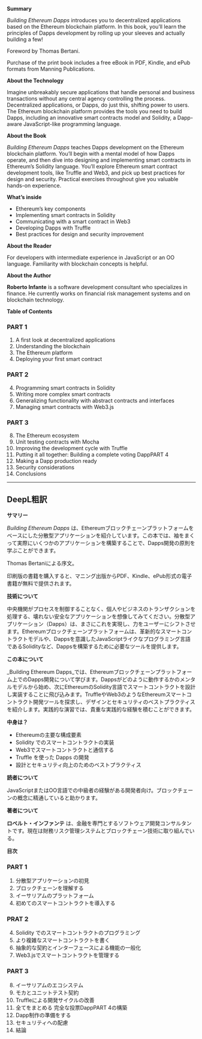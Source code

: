 **Summary**

_Building Ethereum Dapps_ introduces you to decentralized applications based on the Ethereum blockchain platform. In this book, you’ll learn the principles of Dapps development by rolling up your sleeves and actually building a few!

Foreword by Thomas Bertani.

Purchase of the print book includes a free eBook in PDF, Kindle, and ePub formats from Manning Publications.

**About the Technology**

Imagine unbreakably secure applications that handle personal and business transactions without any central agency controlling the process. Decentralized applications, or Dapps, do just this, shifting power to users. The Ethereum blockchain platform provides the tools you need to build Dapps, including an innovative smart contracts model and Solidity, a Dapp-aware JavaScript-like programming language.

**About the Book**

_Building Ethereum Dapps_ teaches Dapps development on the Ethereum blockchain platform. You’ll begin with a mental model of how Dapps operate, and then dive into designing and implementing smart contracts in Ethereum’s Solidity language. You’ll explore Ethereum smart contract development tools, like Truffle and Web3, and pick up best practices for design and security. Practical exercises throughout give you valuable hands-on experience.

**What’s inside**

- Ethereum’s key components
- Implementing smart contracts in Solidity
- Communicating with a smart contract in Web3
- Developing Dapps with Truffle
- Best practices for design and security improvement

**About the Reader**

For developers with intermediate experience in JavaScript or an OO language. Familiarity with blockchain concepts is helpful.

**About the Author**

**Roberto Infante** is a software development consultant who specializes in finance. He currently works on financial risk management systems and on blockchain technology.

**Table of Contents**

### PART 1

1. A first look at decentralized applications
1. Understanding the blockchain
2. The Ethereum platform
3. Deploying your first smart contract

### PART 2

4. Programming smart contracts in Solidity
5. Writing more complex smart contracts
6. Generalizing functionality with abstract contracts and interfaces
7. Managing smart contracts with Web3.js

### PART 3

8. The Ethereum ecosystem
9. Unit testing contracts with Mocha
10. Improving the development cycle with Truffle
11. Putting it all together: Building a complete voting DappPART 4
12. Making a Dapp production ready
13. Security considerations
14. Conclusions

---

## DeepL粗訳

**サマリー**

_Building Ethereum Dapps_ は、Ethereumブロックチェーンプラットフォームをベースにした分散型アプリケーションを紹介しています。この本では、袖をまくって実際にいくつかのアプリケーションを構築することで、Dapps開発の原則を学ぶことができます。

Thomas Bertaniによる序文。

印刷版の書籍を購入すると、マニング出版からPDF、Kindle、ePub形式の電子書籍が無料で提供されます。

**技術について**

中央機関がプロセスを制御することなく、個人やビジネスのトランザクションを処理する、壊れない安全なアプリケーションを想像してみてください。分散型アプリケーション（Dapps）は、まさにこれを実現し、力をユーザーにシフトさせます。Ethereumブロックチェーンプラットフォームは、革新的なスマートコントラクトモデルや、Dappsを意識したJavaScriptライクなプログラミング言語であるSolidityなど、Dappsを構築するために必要なツールを提供します。

**この本について**

\_Building Ethereum Dapps\_では、Ethereumブロックチェーンプラットフォーム上でのDapps開発について学びます。Dappsがどのように動作するかのメンタルモデルから始め、次にEthereumのSolidity言語でスマートコントラクトを設計し実装することに飛び込みます。TruffleやWeb3のようなEthereumスマートコントラクト開発ツールを探求し、デザインとセキュリティのベストプラクティスを紹介します。実践的な演習では、貴重な実践的な経験を積むことができます。

**中身は？**

- Ethereumの主要な構成要素
- Solidity でのスマートコントラクトの実装
- Web3でスマートコントラクトと通信する
- Truffle を使った Dapps の開発
- 設計とセキュリティ向上のためのベストプラクティス

**読者について**

JavaScriptまたはOO言語での中級者の経験がある開発者向け。ブロックチェーンの概念に精通していると助かります。

**著者について**

**ロベルト・インファンテ** は、金融を専門とするソフトウェア開発コンサルタントです。現在は財務リスク管理システムとブロックチェーン技術に取り組んでいる。

**目次**

### PART 1

1. 分散型アプリケーションの初見
1. ブロックチェーンを理解する
2. イーサリアムのプラットフォーム
3. 初めてのスマートコントラクトを導入する

### PRAT 2

4. Solidity でのスマートコントラクトのプログラミング
5. より複雑なスマートコントラクトを書く
6. 抽象的な契約とインターフェースによる機能の一般化
7. Web3.jsでスマートコントラクトを管理する

### PART 3

8. イーサリアムのエコシステム
9. モカとユニットテスト契約
10. Truffleによる開発サイクルの改善
11. 全てをまとめる 完全な投票DappPART 4の構築
12. Dapp制作の準備をする
13. セキュリティへの配慮
14. 結論

